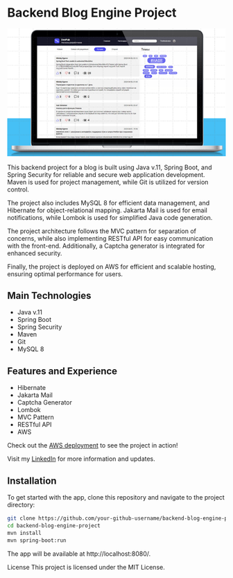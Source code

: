 # Backend Blog Engine Project

![Backend Blog Engine Project Screenshot](https://github.com/vlady98ish/BackendBlog-EngineProject/blob/master/mock.png)

This backend project for a blog is built using Java v.11, Spring Boot, and Spring Security for reliable and secure web application development. Maven is used for project management, while Git is utilized for version control.

The project also includes MySQL 8 for efficient data management, and Hibernate for object-relational mapping. Jakarta Mail is used for email notifications, while Lombok is used for simplified Java code generation.

The project architecture follows the MVC pattern for separation of concerns, while also implementing RESTful API for easy communication with the front-end. Additionally, a Captcha generator is integrated for enhanced security.

Finally, the project is deployed on AWS for efficient and scalable hosting, ensuring optimal performance for users.

## Main Technologies

- Java v.11
- Spring Boot
- Spring Security
- Maven
- Git
- MySQL 8

## Features and Experience

- Hibernate
- Jakarta Mail
- Captcha Generator
- Lombok
- MVC Pattern
- RESTful API
- AWS

Check out the [AWS deployment](http://blockengine.eu-central-1.elasticbeanstalk.com/) to see the project in action!

Visit my [LinkedIn](https://www.linkedin.com/in/vladyslav-ishchenko-104760236/) for more information and updates.

## Installation

To get started with the app, clone this repository and navigate to the project directory:

```bash
git clone https://github.com/your-github-username/backend-blog-engine-project.git
cd backend-blog-engine-project
mvn install
mvn spring-boot:run
```
The app will be available at http://localhost:8080/.

License
This project is licensed under the MIT License.
